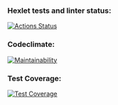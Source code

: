 ### Hexlet tests and linter status:
[![Actions Status](https://github.com/Nblyumenshteyn/frontend-project-lvl1/workflows/hexlet-check/badge.svg)](https://github.com/Nblyumenshteyn/frontend-project-lvl1/actions)
### Codeclimate:
[![Maintainability](https://api.codeclimate.com/v1/badges/a99a88d28ad37a79dbf6/maintainability)](https://codeclimate.com/github/codeclimate/codeclimate/maintainability)
### Test Coverage:
[![Test Coverage](https://api.codeclimate.com/v1/badges/a99a88d28ad37a79dbf6/test_coverage)](https://codeclimate.com/github/codeclimate/codeclimate/test_coverage)
